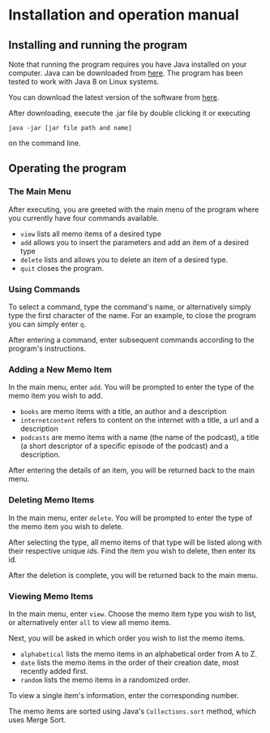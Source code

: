 # Installation and operation manual

## Installing and running the program

Note that running the program requires you have Java installed on your computer. Java can be downloaded from [here](https://www.java.com/en/download/). The program has been tested to work with Java 8 on Linux systems.

You can download the latest version of the software from [here](https://github.com/Ajhaa/ohtu-EIKU/releases).

After downloading, execute the .jar file by double clicking it or executing

```
java -jar [jar file path and name]
```

on the command line.

## Operating the program

### The Main Menu

After executing, you are greeted with the main menu of the program where you currently have four commands available.

- ```view``` lists all memo items of a desired type 
- ```add``` allows you to insert the parameters and add an item of a desired type
- ```delete``` lists and allows you to delete an item of a desired type.
- ```quit``` closes the program.

### Using Commands

To select a command, type the command's name, or alternatively simply type the first character of the name. For an example, to close the program you can simply enter ```q```.

After entering a command, enter subsequent commands according to the program's instructions.

### Adding a New Memo Item

In the main menu, enter ```add```. You will be prompted to enter the type of the memo item you wish to add.

- ```books``` are memo items with a title, an author and a description
- ```internetcontent``` refers to content on the internet with a title, a url and a description
- ```podcasts``` are memo items with a name (the name of the podcast), a title (a short descriptor of a specific episode of the podcast) and a description.

After entering the details of an item, you will be returned back to the main menu.

### Deleting Memo Items

In the main menu, enter ```delete```. You will be prompted to enter the type of the memo item you wish to delete.

After selecting the type, all memo items of that type will be listed along with their respective unique *id*s. Find the item you wish to delete, then enter its id.

After the deletion is complete, you will be returned back to the main menu.

### Viewing Memo Items

In the main menu, enter ```view```. Choose the memo item type you wish to list, or alternatively enter ```all``` to view all memo items.

Next, you will be asked in which order you wish to list the memo items.

- ```alphabetical``` lists the memo items in an alphabetical order from A to Z.
- ```date``` lists the memo items in the order of their creation date, most recently added first.
- ```random``` lists the memo items in a randomized order.

To view a single item's information, enter the corresponding number.

The memo items are sorted using Java's ```Collections.sort``` method, which uses Merge Sort.

